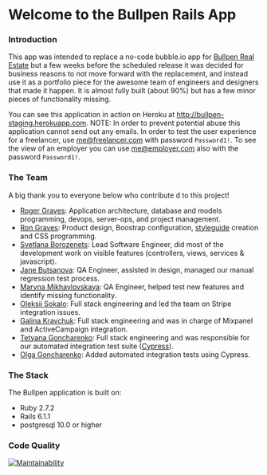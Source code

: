 # Welcome to the Bullpen Rails App

### Introduction
This app was intended to replace a no-code bubble.io app for [Bullpen Real Estate](https://www.bullpenre.com/) but 
a few weeks before the scheduled release it was decided for business reasons to not move forward with the replacement, and instead use it as a portfolio piece for the
awesome team of engineers and designers that made it happen. It is almost fully built (about 90%) but has a few minor pieces of functionality missing.

You can see this application in action on Heroku at http://bullpen-staging.herokuapp.com. NOTE: In order to prevent potential abuse this application cannot send out any emails. In order to test the user experience 
for a freelancer, use me@freelancer.com with password `Password1!`. To see the view of an employer you can use me@employer.com also with the password `Password1!`.

### The Team
A big thank you to everyone below who contribute
d to this project!

 - [Roger Graves](https://www.linkedin.com/in/roginc/): Application architecture, database and models programming, devops, server-ops, and project management.
 - [Ron Graves](https://www.linkedin.com/in/ron-graves-029928108/): Product design, Boostrap configuration, [styleguide](https://bullpen-staging.herokuapp.com/styleguide) creation and CSS programming.
 - [Svetlana Borozenets](https://www.linkedin.com/in/svetlana-borozenets-8827a515a/): Lead Software Engineer, did most of the development work on visible features (controllers, views, services & javascript).
 - [Jane Butsanova](https://www.linkedin.com/in/evgenia-butsanova-804a3a210/): QA Engineer, assisted in design, managed our manual regression test process.
 - [Maryna Mikhaylovskaya](https://www.linkedin.com/in/maryna-mikhaylovskaya/): QA Engineer, helped test new features and identify missing functionality.
 - [Oleksii Sokalo](https://www.linkedin.com/in/oleksii-sokalo-97589393/): Full stack engineering and led the team on Stripe integration issues.
 - [Galina Kravchuk](https://www.linkedin.com/in/galina-kravchuk-6b79a2b5/): Full stack engineering and was in charge of Mixpanel and ActiveCampaign integration.
 - [Tetyana Goncharenko](https://www.linkedin.com/in/tetyana-goncharenko-42a507a4/): Full stack engineering and was responsible for our automated integration test suite ([Cypress](https://www.cypress.io/)).
 - [Olga Goncharenko](https://www.linkedin.com/in/olga-goncharenko-91466a194/): Added automated integration tests using Cypress.

### The Stack

The Bullpen application is built on:
 * Ruby 2.7.2
 * Rails 6.1.1
 * postgresql 10.0 or higher
 
### Code Quality 
[![Maintainability](https://api.codeclimate.com/v1/badges/2b1724876c36b5bb29c3/maintainability)](https://codeclimate.com/repos/5f5ff58f6f8e8901a000376a/maintainability)

